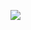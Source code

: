 <a href="https://opgc.me/#/users/JaeWonLee3003" rel="nofollow"><img width="width size%" height="height size%" src="https://camo.githubusercontent.com/7e608f306251bc1ca9f594e60a72ae4603a0309f62824074cc6cee0db532a78b/68747470733a2f2f6170692e6f7067632e6d652f676974687562732f75736572732f646877697777782f7461672f3f7468656d653d6261736963" data-canonical-src="https://api.opgc.me/githubs/users/dhwiwwx/tag/?theme=basic" style="max-width: 100%;"></a>
